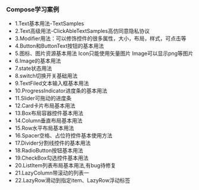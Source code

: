 ### Compose学习案例
- 1.Text基本用法-TextSamples
- 2.Text高级用法-ClickAbleTextSamples高仿同意隐私协议
- 3.Modifier用法：可以修饰控件的很多属性，大小，布局，样式，可点击等
- 4.Button和ButtonText按钮的基本用法
- 5.图标、图片资源基本用法 Icon只能使用矢量图片 Image可以显示png等图片
- 6.Image的基本用法
- 7.state状态用法
- 8.switch切换开关基础用法
- 9.TextFiled文本输入框基本用法
- 10.ProgressIndicator进度条的基本用法
- 11.Slider可拖动的进度条
- 12.Card卡片布局基本用法
- 13.Box布局容器控件基本用法
- 14.Column垂直布局基本用法
- 15.Row水平布局基本用法
- 16.Spacer空格、占位符控件基本使用方法
- 17.Divider分割线控件的基本用法
- 18.RadioButton按钮基本用法
- 19.CheckBox勾选控件基本用法
- 20.ListItem列表布局基本用法,有bug待修复
- 21.LazyColumn带滚动的列表一
- 22.LazyRow滑动到指定item、LazyRow浮动标签